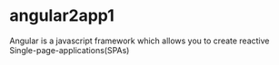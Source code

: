 # angular2app1

Angular is a javascript framework which allows you to create reactive Single-page-applications(SPAs)
